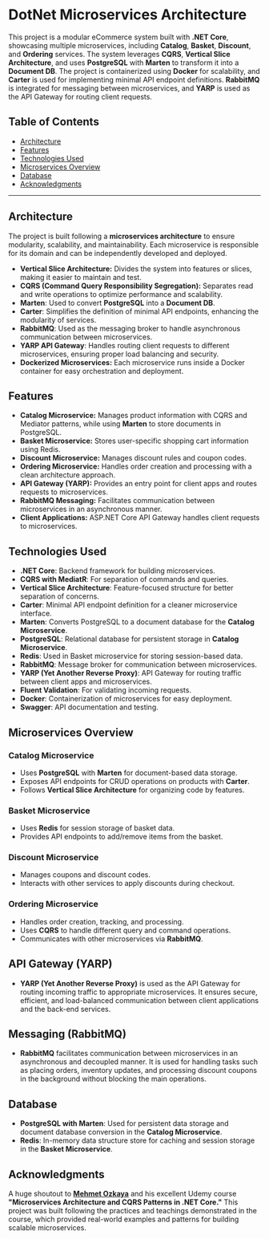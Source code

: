 # **DotNet Microservices Architecture**

This project is a modular eCommerce system built with **.NET Core**, showcasing multiple microservices, including **Catalog**, **Basket**, **Discount**, and **Ordering** services. The system leverages **CQRS**, **Vertical Slice Architecture**, and uses **PostgreSQL** with **Marten** to transform it into a **Document DB**. The project is containerized using **Docker** for scalability, and **Carter** is used for implementing minimal API endpoint definitions. **RabbitMQ** is integrated for messaging between microservices, and **YARP** is used as the API Gateway for routing client requests.

## **Table of Contents**

- [Architecture](#architecture)
- [Features](#features)
- [Technologies Used](#technologies-used)
- [Microservices Overview](#microservices-overview)
- [Database](#database)
- [Acknowledgments](#acknowledgments)

---

## **Architecture**

The project is built following a **microservices architecture** to ensure modularity, scalability, and maintainability. Each microservice is responsible for its domain and can be independently developed and deployed.

- **Vertical Slice Architecture:** Divides the system into features or slices, making it easier to maintain and test.
- **CQRS (Command Query Responsibility Segregation):** Separates read and write operations to optimize performance and scalability.
- **Marten**: Used to convert **PostgreSQL** into a **Document DB**.
- **Carter**: Simplifies the definition of minimal API endpoints, enhancing the modularity of services.
- **RabbitMQ**: Used as the messaging broker to handle asynchronous communication between microservices.
- **YARP API Gateway**: Handles routing client requests to different microservices, ensuring proper load balancing and security.
- **Dockerized Microservices:** Each microservice runs inside a Docker container for easy orchestration and deployment.

## **Features**

- **Catalog Microservice:** Manages product information with CQRS and Mediator patterns, while using **Marten** to store documents in PostgreSQL.
- **Basket Microservice:** Stores user-specific shopping cart information using Redis.
- **Discount Microservice:** Manages discount rules and coupon codes.
- **Ordering Microservice:** Handles order creation and processing with a clean architecture approach.
- **API Gateway (YARP):** Provides an entry point for client apps and routes requests to microservices.
- **RabbitMQ Messaging:** Facilitates communication between microservices in an asynchronous manner.
- **Client Applications:** ASP.NET Core API Gateway handles client requests to microservices.

## **Technologies Used**

- **.NET Core**: Backend framework for building microservices.
- **CQRS with MediatR**: For separation of commands and queries.
- **Vertical Slice Architecture**: Feature-focused structure for better separation of concerns.
- **Carter**: Minimal API endpoint definition for a cleaner microservice interface.
- **Marten**: Converts PostgreSQL to a document database for the **Catalog Microservice**.
- **PostgreSQL**: Relational database for persistent storage in **Catalog Microservice**.
- **Redis**: Used in Basket microservice for storing session-based data.
- **RabbitMQ**: Message broker for communication between microservices.
- **YARP (Yet Another Reverse Proxy)**: API Gateway for routing traffic between client apps and microservices.
- **Fluent Validation**: For validating incoming requests.
- **Docker**: Containerization of microservices for easy deployment.
- **Swagger**: API documentation and testing.

## **Microservices Overview**

### **Catalog Microservice**
- Uses **PostgreSQL** with **Marten** for document-based data storage.
- Exposes API endpoints for CRUD operations on products with **Carter**.
- Follows **Vertical Slice Architecture** for organizing code by features.
  
### **Basket Microservice**
- Uses **Redis** for session storage of basket data.
- Provides API endpoints to add/remove items from the basket.

### **Discount Microservice**
- Manages coupons and discount codes.
- Interacts with other services to apply discounts during checkout.

### **Ordering Microservice**
- Handles order creation, tracking, and processing.
- Uses **CQRS** to handle different query and command operations.
- Communicates with other microservices via **RabbitMQ**.

## **API Gateway (YARP)**

- **YARP (Yet Another Reverse Proxy)** is used as the API Gateway for routing incoming traffic to appropriate microservices. It ensures secure, efficient, and load-balanced communication between client applications and the back-end services.

## **Messaging (RabbitMQ)**

- **RabbitMQ** facilitates communication between microservices in an asynchronous and decoupled manner. It is used for handling tasks such as placing orders, inventory updates, and processing discount coupons in the background without blocking the main operations.

## **Database**

- **PostgreSQL with Marten**: Used for persistent data storage and document database conversion in the **Catalog Microservice**.
- **Redis**: In-memory data structure store for caching and session storage in the **Basket Microservice**.

## **Acknowledgments**

A huge shoutout to **[Mehmet Ozkaya](https://www.udemy.com/share/103fFg3@ZMK0DeIsW3tUqhTct69bdLVSkG0vbxlYLVeACZMR2CRm7xTFT-Q1JY_U9sCapxAXTQ==/)** and his excellent Udemy course **"Microservices Architecture and CQRS Patterns in .NET Core."** This project was built following the practices and teachings demonstrated in the course, which provided real-world examples and patterns for building scalable microservices.
